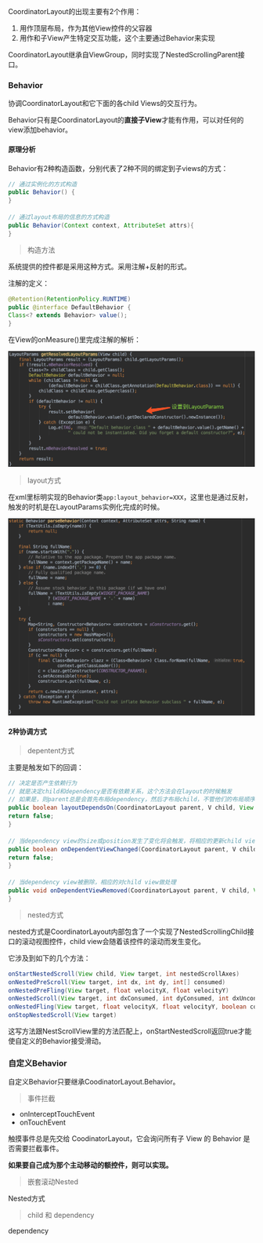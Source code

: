 CoordinatorLayout的出现主要有2个作用：
1. 用作顶层布局，作为其他View控件的父容器
2. 用作和子View产生特定交互功能，这个主要通过Behavior来实现

CoordinatorLayout继承自ViewGroup，同时实现了NestedScrollingParent接口。

### Behavior

协调CoordinatorLayout和它下面的各child Views的交互行为。

Behavior只有是CoordinatorLayout的**直接子View**才能有作用，可以对任何的view添加behavior。

#### 原理分析

Behavior有2种构造函数，分别代表了2种不同的绑定到子views的方式：

```java
// 通过实例化的方式构造
public Behavior() {
}

// 通过layout布局的信息的方式构造
public Behavior(Context context, AttributeSet attrs){
}
```

> 构造方法

系统提供的控件都是采用这种方式。采用注解+反射的形式。

注解的定义：

```java
@Retention(RetentionPolicy.RUNTIME)
public @interface DefaultBehavior {
Class<? extends Behavior> value();
}
```

在View的onMeasure()里完成注解的解析：

![](p2.png)

> layout方式

在xml里标明实现的Behavior类`app:layout_behavior=XXX`，这里也是通过反射，触发的时机是在LayoutParams实例化完成的时候。

![](p1.png)

#### 2种协调方式

> depentent方式

主要是触发如下的回调：

```java
// 决定是否产生依赖行为
// 就是决定child和dependency是否有依赖关系，这个方法会在layout的时候触发
// 如果是，则parent总是会首先布局dependency，然后才布局child，不管他们的布局顺序；当dependency位置变化时，调用onDependentViewChanged()
public boolean layoutDependsOn(CoordinatorLayout parent, V child, View dependency) {
return false;
}

// 当dependency view的size或position发生了变化将会触发，将相应的更新child view
public boolean onDependentViewChanged(CoordinatorLayout parent, V child, View dependency) {
return false;
}

// 当dependency view被删除，相应的对child view做处理
public void onDependentViewRemoved(CoordinatorLayout parent, V child, View dependency) {
}
```

> nested方式

nested方式是CoordinatorLayout内部包含了一个实现了NestedScrollingChild接口的滚动视图控件，child view会随着该控件的滚动而发生变化。

它涉及到如下的几个方法：

```java
onStartNestedScroll(View child, View target, int nestedScrollAxes)
onNestedPreScroll(View target, int dx, int dy, int[] consumed)
onNestedPreFling(View target, float velocityX, float velocityY)
onNestedScroll(View target, int dxConsumed, int dyConsumed, int dxUnconsumed, int dyUnconsumed)
onNestedFling(View target, float velocityX, float velocityY, boolean consumed)
onStopNestedScroll(View target)
```

这写方法跟NestScrollView里的方法匹配上，onStartNestedScroll返回true才能使自定义的Behavior接受滑动。

### 自定义Behavior

自定义Behavior只要继承CoodinatorLayout.Behavior。

> 事件拦截

* onInterceptTouchEvent
* onTouchEvent

触摸事件总是先交给 CoodinatorLayout，它会询问所有子 View 的 Behavior 是否需要拦截事件。

**如果要自己成为那个主动移动的额控件，则可以实现。**

> 嵌套滚动Nested

Nested方式

> child 和 dependency

dependency
